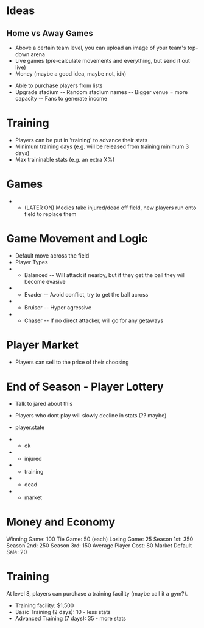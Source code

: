 # Ideas
## Home vs Away Games
* Above a certain team level, you can upload an image of your team's top-down arena
* Live games (pre-calculate movements and everything, but send it out live)
* Money (maybe a good idea, maybe not, idk)
- Able to purchase players from lists
- Upgrade stadium
-- Random stadium names
-- Bigger venue = more capacity
-- Fans to generate income

# Training
* Players can be put in 'training' to advance their stats
* Minimum training days (e.g. will be released from training minimum 3 days)
* Max traininable stats (e.g. an extra X%)

# Games
* * (LATER ON) Medics take injured/dead off field, new players run onto field to replace them

# Game Movement and Logic
* Default move across the field
* Player Types
* * Balanced
-- Will attack if nearby, but if they get the ball they will become evasive
* * Evader
-- Avoid conflict, try to get the ball across
* * Bruiser
-- Hyper agressive
* * Chaser
-- If no direct attacker, will go for any getaways

# Player Market
* Players can sell to the price of their choosing

# End of Season - Player Lottery
* Talk to jared about this

* Players who dont play will slowly decline in stats (?? maybe)

* player.state
* * ok
* * injured
* * training
* * dead
* * market


# Money and Economy
Winning Game: 100
Tie Game: 50 (each)
Losing Game: 25
Season 1st: 350
Season 2nd: 250
Season 3rd: 150
Average Player Cost: 80
Market Default Sale: 20

# Training
At level 8, players can purchase a training facility (maybe call it a gym?).
* Training facility: $1,500
* Basic Training (2 days): 10 - less stats
* Advanced Training (7 days): 35 - more stats 